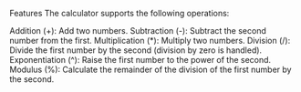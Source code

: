 Features
The calculator supports the following operations:

Addition (+): Add two numbers.
Subtraction (-): Subtract the second number from the first.
Multiplication (*): Multiply two numbers.
Division (/): Divide the first number by the second (division by zero is handled).
Exponentiation (^): Raise the first number to the power of the second.
Modulus (%): Calculate the remainder of the division of the first number by the second.
